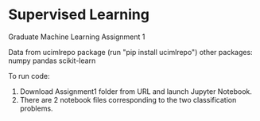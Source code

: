 # Supervised Learning
Graduate Machine Learning Assignment 1

Data from ucimlrepo package (run "pip install ucimlrepo")
other packages:
numpy
pandas
scikit-learn

To run code:
1. Download Assignment1 folder from URL and launch Jupyter Notebook.
2. There are 2 notebook files corresponding to the two classification problems.

